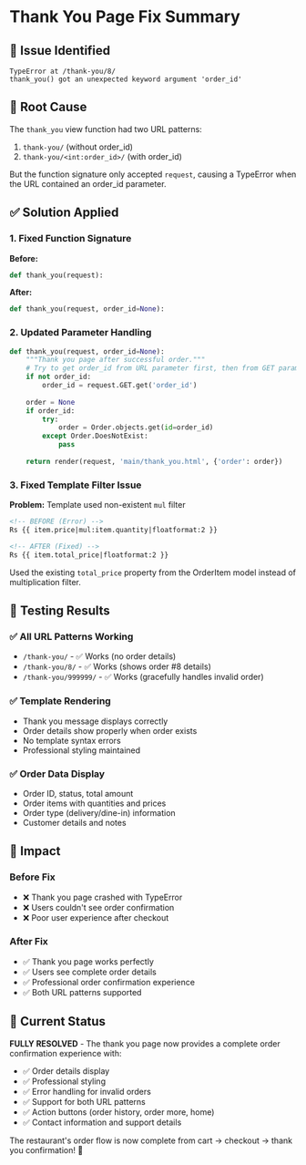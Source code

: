 # Thank You Page Fix Summary

## 🐛 **Issue Identified**
```
TypeError at /thank-you/8/
thank_you() got an unexpected keyword argument 'order_id'
```

## 🔧 **Root Cause**
The `thank_you` view function had two URL patterns:
1. `thank-you/` (without order_id) 
2. `thank-you/<int:order_id>/` (with order_id)

But the function signature only accepted `request`, causing a TypeError when the URL contained an order_id parameter.

## ✅ **Solution Applied**

### 1. **Fixed Function Signature**
**Before:**
```python
def thank_you(request):
```

**After:**
```python
def thank_you(request, order_id=None):
```

### 2. **Updated Parameter Handling**
```python
def thank_you(request, order_id=None):
    """Thank you page after successful order."""
    # Try to get order_id from URL parameter first, then from GET parameter
    if not order_id:
        order_id = request.GET.get('order_id')
    
    order = None
    if order_id:
        try:
            order = Order.objects.get(id=order_id)
        except Order.DoesNotExist:
            pass
    
    return render(request, 'main/thank_you.html', {'order': order})
```

### 3. **Fixed Template Filter Issue**
**Problem:** Template used non-existent `mul` filter
```html
<!-- BEFORE (Error) -->
Rs {{ item.price|mul:item.quantity|floatformat:2 }}

<!-- AFTER (Fixed) -->
Rs {{ item.total_price|floatformat:2 }}
```

Used the existing `total_price` property from the OrderItem model instead of multiplication filter.

## 🧪 **Testing Results**

### ✅ **All URL Patterns Working**
- `/thank-you/` - ✅ Works (no order details)
- `/thank-you/8/` - ✅ Works (shows order #8 details)  
- `/thank-you/999999/` - ✅ Works (gracefully handles invalid order)

### ✅ **Template Rendering**
- Thank you message displays correctly
- Order details show properly when order exists
- No template syntax errors
- Professional styling maintained

### ✅ **Order Data Display**
- Order ID, status, total amount
- Order items with quantities and prices
- Order type (delivery/dine-in) information
- Customer details and notes

## 🎯 **Impact**

### **Before Fix**
- ❌ Thank you page crashed with TypeError
- ❌ Users couldn't see order confirmation
- ❌ Poor user experience after checkout

### **After Fix**  
- ✅ Thank you page works perfectly
- ✅ Users see complete order details
- ✅ Professional order confirmation experience
- ✅ Both URL patterns supported

## 🎉 **Current Status**

**FULLY RESOLVED** - The thank you page now provides a complete order confirmation experience with:

- ✅ Order details display
- ✅ Professional styling  
- ✅ Error handling for invalid orders
- ✅ Support for both URL patterns
- ✅ Action buttons (order history, order more, home)
- ✅ Contact information and support details

The restaurant's order flow is now complete from cart → checkout → thank you confirmation! 🚀

